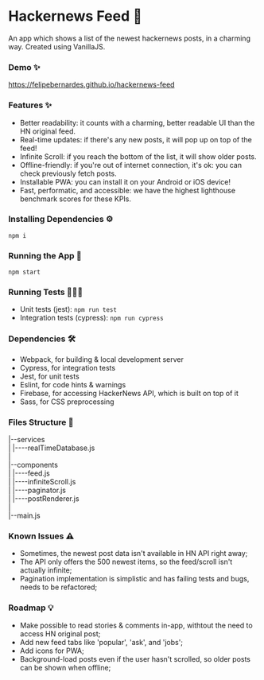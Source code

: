 # Hackernews Feed 📙
An app which shows a list of the newest hackernews posts, in a charming way. Created using VanillaJS.


### Demo ✨
https://felipebernardes.github.io/hackernews-feed


### Features ✨
- Better readability: it counts with a charming, better readable UI than the HN original feed.
- Real-time updates: if there's any new posts, it will pop up on top of the feed!
- Infinite Scroll: if you reach the bottom of the list, it will show older posts.
- Offline-friendly: if you're out of internet connection, it's ok: you can check previously fetch posts.
- Installable PWA: you can install it on your Android or iOS device!
- Fast, performatic, and accessible: we have the highest lighthouse benchmark scores for these KPIs.


### Installing Dependencies ⚙️
```npm i```


### Running the App 🚀
```npm start```


### Running Tests 👩🏽‍💻
- Unit tests (jest): ```npm run test```
- Integration tests (cypress): ```npm run cypress```


### Dependencies 🛠
- Webpack, for building & local development server
- Cypress, for integration tests
- Jest, for unit tests
- Eslint, for code hints & warnings
- Firebase, for accessing HackerNews API, which is built on top of it
- Sass, for CSS preprocessing


### Files Structure 📂
|--services<br/>
|  |----realTimeDatabase.js<br/>
|<br/>
|--components<br/>
|  |----feed.js<br/>
|  |----infiniteScroll.js<br/>
|  |----paginator.js<br/>
|  |----postRenderer.js<br/>
|<br/>
|--main.js<br/>


### Known Issues ⚠️
- Sometimes, the newest post data isn't available in HN API right away;
- The API only offers the 500 newest items, so the feed/scroll isn't actually infinite;
- Pagination implementation is simplistic and has failing tests and bugs, needs to be refactored;


### Roadmap 💡
- Make possible to read stories & comments in-app, withtout the need to access HN original post;
- Add new feed tabs like 'popular', 'ask', and 'jobs';
- Add icons for PWA;
- Background-load posts even if the user hasn't scrolled, so older posts can be shown when offline;